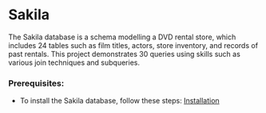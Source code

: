 # Sakila

The Sakila database is a schema modelling a DVD rental store, which includes 24 tables such as film titles, actors, store inventory, and records of past rentals. This project demonstrates 30 queries using skills such as various join techniques and subqueries. 

### Prerequisites:
* To install the Sakila database, follow these steps: 
[Installation](https://dev.mysql.com/doc/sakila/en/sakila-installation.html)
